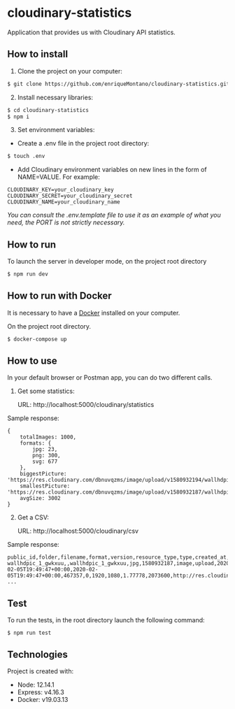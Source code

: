 # cloudinary-statistics

Application that provides us with Cloudinary API statistics.

## How to install

1. Clone the project on your computer:

```bash
$ git clone https://github.com/enriqueMontano/cloudinary-statistics.git
```

2. Install necessary libraries:

```bash
$ cd cloudinary-statistics
$ npm i
```

3. Set environment variables:

- Create a .env file in the project root directory:

```bash
$ touch .env
```

- Add Cloudinary environment variables on new lines in the form of NAME=VALUE. For example:

```
CLOUDINARY_KEY=your_cloudinary_key
CLOUDINARY_SECRET=your_cloudinary_secret
CLOUDINARY_NAME=your_cloudinary_name
```

_You can consult the .env.template file to use it as an example of what you need, the PORT is not strictly necessary._

## How to run

To launch the server in developer mode, on the project root directory

```bash
$ npm run dev
```

## How to run with Docker

It is necessary to have a [Docker](https://docs.docker.com/get-docker/) installed on your computer.

On the project root directory.

```bash
$ docker-compose up
```

## How to use

In your default browser or Postman app, you can do two different calls.

1. Get some statistics:

   URL: http://localhost:5000/cloudinary/statistics

Sample response:

```
{
    totalImages: 1000,
    formats: {
        jpg: 23,
        png: 300,
        svg: 677
    },
    biggestPicture: 'https://res.cloudinary.com/dbnuvqzms/image/upload/v1580932194/wallhdpic_20_fsou0u.jpg',
    smallestPicture: 'https://res.cloudinary.com/dbnuvqzms/image/upload/v1580932187/wallhdpic_1_gwkxuu.jpg',
    avgSize: 3002
}

```

2. Get a CSV:

   URL: http://localhost:5000/cloudinary/csv

Sample response:

```
public_id,folder,filename,format,version,resource_type,type,created_at,uploaded_at,bytes,backup_bytes,width,height,aspect_ratio,pixels,url,secure_url,status,access_mode,access_control,etag,created_by/0,uploaded_by/0
wallhdpic_1_gwkxuu,,wallhdpic_1_gwkxuu,jpg,1580932187,image,upload,2020-02-05T19:49:47+00:00,2020-02-05T19:49:47+00:00,467357,0,1920,1080,1.77778,2073600,http://res.cloudinary.com/dbnuvqzms/image/upload/v1580932187/wallhdpic_1_gwkxuu.jpg,https://res.cloudinary.com/dbnuvqzms/image/upload/v1580932187/wallhdpic_1_gwkxuu.jpg,active,public,,cfd15df0cbe6bfebe8bfd6abd596e75e,,
...
```

## Test

To run the tests, in the root directory launch the following command:

```
$ npm run test
```

## Technologies

Project is created with:

- Node: 12.14.1
- Express: v4.16.3
- Docker: v19.03.13
